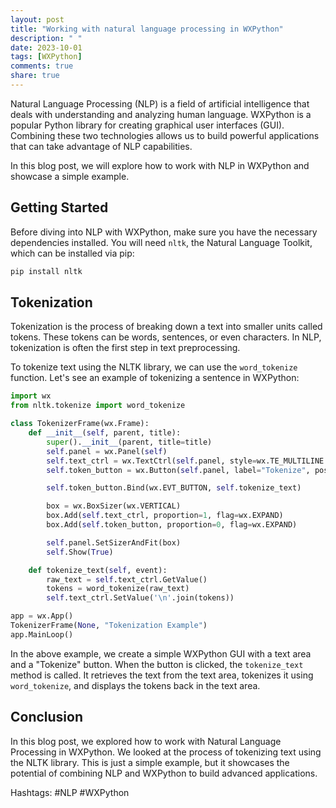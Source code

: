 ```yaml
---
layout: post
title: "Working with natural language processing in WXPython"
description: " "
date: 2023-10-01
tags: [WXPython]
comments: true
share: true
---
```


Natural Language Processing (NLP) is a field of artificial intelligence that deals with understanding and analyzing human language. WXPython is a popular Python library for creating graphical user interfaces (GUI). Combining these two technologies allows us to build powerful applications that can take advantage of NLP capabilities.

In this blog post, we will explore how to work with NLP in WXPython and showcase a simple example.

## Getting Started

Before diving into NLP with WXPython, make sure you have the necessary dependencies installed. You will need `nltk`, the Natural Language Toolkit, which can be installed via pip:

```python
pip install nltk
```

## Tokenization

Tokenization is the process of breaking down a text into smaller units called tokens. These tokens can be words, sentences, or even characters. In NLP, tokenization is often the first step in text preprocessing.

To tokenize text using the NLTK library, we can use the `word_tokenize` function. Let's see an example of tokenizing a sentence in WXPython:

```python
import wx
from nltk.tokenize import word_tokenize

class TokenizerFrame(wx.Frame):
    def __init__(self, parent, title):
        super().__init__(parent, title=title)
        self.panel = wx.Panel(self)
        self.text_ctrl = wx.TextCtrl(self.panel, style=wx.TE_MULTILINE|wx.TE_AUTO_SCROLL)
        self.token_button = wx.Button(self.panel, label="Tokenize", pos=(10, 40))

        self.token_button.Bind(wx.EVT_BUTTON, self.tokenize_text)

        box = wx.BoxSizer(wx.VERTICAL)
        box.Add(self.text_ctrl, proportion=1, flag=wx.EXPAND)
        box.Add(self.token_button, proportion=0, flag=wx.EXPAND)

        self.panel.SetSizerAndFit(box)
        self.Show(True)

    def tokenize_text(self, event):
        raw_text = self.text_ctrl.GetValue()
        tokens = word_tokenize(raw_text)
        self.text_ctrl.SetValue('\n'.join(tokens))

app = wx.App()
TokenizerFrame(None, "Tokenization Example")
app.MainLoop()
```
In the above example, we create a simple WXPython GUI with a text area and a "Tokenize" button. When the button is clicked, the `tokenize_text` method is called. It retrieves the text from the text area, tokenizes it using `word_tokenize`, and displays the tokens back in the text area.

## Conclusion

In this blog post, we explored how to work with Natural Language Processing in WXPython. We looked at the process of tokenizing text using the NLTK library. This is just a simple example, but it showcases the potential of combining NLP and WXPython to build advanced applications.

Hashtags: #NLP #WXPython